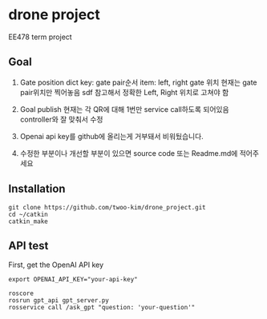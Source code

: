 # drone project
EE478 term project

## Goal
1. Gate position
    dict key: gate pair순서  item: left, right gate 위치
    현재는 gate pair위치만 찍어놓음
    sdf 참고해서 정확한 Left, Right 위치로 고쳐야 함

2. Goal publish
    현재는 각 QR에 대해 1번만 service call하도록 되어있음
    controller와 잘 맞춰서 수정

3. Openai api key를 github에 올리는게 거부돼서 비워뒀습니다.

4. 수정한 부분이나 개선할 부분이 있으면 source code 또는 Readme.md에 적어주세요 


## Installation
```
git clone https://github.com/twoo-kim/drone_project.git
cd ~/catkin
catkin_make
```

## API test
First, get the OpenAI API key
```
export OPENAI_API_KEY="your-api-key"
```

```
roscore
rosrun gpt_api gpt_server.py
rosservice call /ask_gpt "question: 'your-question'"
```
